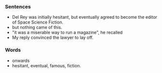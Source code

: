 ### Sentences
- Del Rey was initially hesitant, but eventually agreed to become the editor of Space Science Fiction.
-  but nothing came of this.
- "it was a miserable way to run a magazine", he recalled
- My reply convinced the lawyer to lay off.

### Words
- onwards
- hesitant, eventual, famous, fiction.
